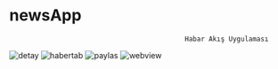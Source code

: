 # newsApp
                                                Habar Akış Uygulaması
 
![detay](https://user-images.githubusercontent.com/63004518/126660337-8d65a122-613c-43e9-b0e2-33bb831149e3.png)
![habertab](https://user-images.githubusercontent.com/63004518/126660352-e064e821-8194-43f8-bc74-def1d93aa156.png)
![paylas](https://user-images.githubusercontent.com/63004518/126660369-1883147e-b083-49be-bddd-3148b3dc4ebe.png)
![webview](https://user-images.githubusercontent.com/63004518/126660386-9ca0552f-d774-47df-aea2-798dd276544b.png)
